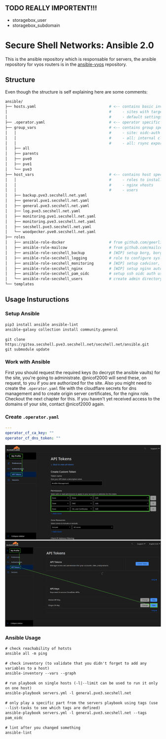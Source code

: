 ## TODO REALLY IMPORTENT!!!
* storagebox_user
* storagebox_subdomain


# Secure Shell Networks: Ansible 2.0

This is the ansible repository which is responsable for servers, the ansible repository for vyos routers is in the [ansible-vyos](https://gitea.secshell.pve3.secshell.net/secshell.net/ansible-vyos) repository.

## Structure
Even though the structure is self explaining here are some comments:
```sh
ansible/
├── hosts.yaml                                 # <-- contains basic inventory
│                                              #     - sites with targets fully qualified domain names
│                                              #     - default settings for variables (e.g. all roles to install = false)
├── .operator.yaml                             # <-- operator specific secrets (e. g. cloudflare dns management token)
├── group_vars                                 # <-- contains group specific encrypted vaults
│   │                                          #     - site: oidc-auth configuration
│   │                                          #     - all: internal cloudflare dns token
│   │                                          #     - all: rsync exporter password
│   ├── all
│   ├── parents
│   ├── pve0
│   ├── pve1
│   └── pve3
├── host_vars                                  # <-- contains host specific variables
│   │                                          #     - roles to install
│   │                                          #     - nginx vhosts
│   │                                          #     - users
│   ├── backup.pve3.secshell.net.yaml
│   ├── general.pve1.secshell.net.yaml
│   ├── general.pve3.secshell.net.yaml
│   ├── log.pve3.secshell.net.yaml
│   ├── monitoring.pve1.secshell.net.yaml
│   ├── monitoring.pve3.secshell.net.yaml
│   ├── secshell.pve3.secshell.net.yaml
│   └── woodpecker.pve0.secshell.net.yaml
├── roles
│   ├── ansible-role-docker                    # from github.com/geerlingguy/ansible-role-docker
│   ├── ansible-role-mailcow                   # from github.com/mailcow/mailcow-ansiblerole
│   ├── ansible-role-secshell_backup           # [WIP] setup borg, borg exporting, keycloak and database backup
│   ├── ansible-role-secshell_logging          # role to configure syslog logging
│   ├── ansible-role-secshell_monitoring       # [WIP] setup cadvisor, node_exporter, docker_exporter on the host
│   ├── ansible-role-secshell_nginx            # [WIP] setup nginx automaticly
│   ├── ansible-role-secshell_pam_oidc         # setup ssh oidc auth using keycloak
│   └── ansible-role-secshell_users            # create admin directory structure and users
└── templates
```

## Usage Instuructions

### Setup Ansible
```shell
pip3 install ansible ansible-lint
ansible-galaxy collection install community.general

git clone https://gitea.secshell.pve3.secshell.net/secshell.net/ansible.git
git submodule update
```

### Work with Ansible
First you should request the required keys (to decrypt the 
ansible vaults) for the site, you're going to administrate.
@nicof2000 will send these, on request, to you if you are authorized for the site.
Also you might need to create the `.operator.yaml` file 
with the cloudflare secrets for dns management and to create 
origin server certificates, for the nginx role. 
Checkout the next chapter for this. 
If you haven't yet received access to the domains of 
your site, contact @nicof2000 again.

### Create `.operator.yaml`
```yaml
---
operator_cf_ca_key: ""
operator_cf_dns_token: ""
```

![API token settings for the `operator_cf_ca_key`](./.img/cloudflare_operator_dns_token.png)
![How to get `operator_cf_dns_token`](./.img/cloudflare_operator_ca_key.png)

### Ansible Usage

```shell
# check reachability of hotsts
ansible all -m ping

# check inventory (to validate that you didn't forget to add any variables to a host)
ansible-inventory --vars --graph

# run playbook on single hosts (-l|--limit can be used to run it only on one host)
ansible-playbook servers.yml -l general.pve3.secshell.net

# only play a specific part from the servers playbook using tags (use --list-tasks to see which tags are defined)
ansible-playbook servers.yml -l general.pve3.secshell.net --tags pam_oidc

# lint after you changed something
ansible-lint
```

